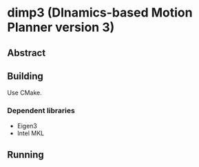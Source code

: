 # dimp3 (DInamics-based Motion Planner version 3)

## Abstract



## Building

Use CMake.

### Dependent libraries

- Eigen3
- Intel MKL

## Running

